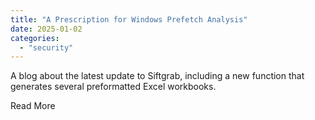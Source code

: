 ```yaml
---
title: "A Prescription for Windows Prefetch Analysis"
date: 2025-01-02
categories: 
  - "security"
---
```


​A blog about the latest update to Siftgrab, including a new function that generates several preformatted Excel workbooks. 

​Read More
